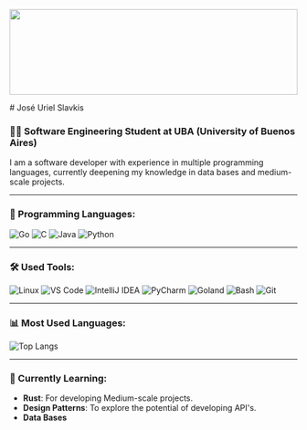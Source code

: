 <p align="center">
  <img src="https://media.giphy.com/media/3o7abldj0b3rxrZUxW/giphy.gif" width="100%" height="150px">
</p>
# José Uriel Slavkis

### 👨‍💻 Software Engineering Student at UBA (University of Buenos Aires)

I am a software developer with experience in multiple programming languages, currently deepening my knowledge in data bases and medium-scale projects.

---

### 🔧 Programming Languages:

![Go](https://img.shields.io/badge/Go-%2300ADD8.svg?style=for-the-badge&logo=go&logoColor=white)
![C](https://img.shields.io/badge/C-%2300599C.svg?style=for-the-badge&logo=c&logoColor=white)
![Java](https://img.shields.io/badge/Java-%23ED8B00.svg?style=for-the-badge&logo=java&logoColor=white)
![Python](https://img.shields.io/badge/Python-3670A0?style=for-the-badge&logo=python&logoColor=ffdd54)

---

### 🛠️ Used Tools:

![Linux](https://img.shields.io/badge/Linux-%23FCC624.svg?style=for-the-badge&logo=linux&logoColor=black)
![VS Code](https://img.shields.io/badge/VSCode-%23007ACC.svg?style=for-the-badge&logo=visual-studio-code&logoColor=white)
![IntelliJ IDEA](https://img.shields.io/badge/IntelliJ%20IDEA-%23000000.svg?style=for-the-badge&logo=intellij-idea&logoColor=white)
![PyCharm](https://img.shields.io/badge/PyCharm-%23000000.svg?style=for-the-badge&logo=pycharm&logoColor=white)
![Goland](https://img.shields.io/badge/GoLand-%23000000.svg?style=for-the-badge&logo=goland&logoColor=white)
![Bash](https://img.shields.io/badge/Bash-%234EAA25.svg?style=for-the-badge&logo=gnu-bash&logoColor=white)
![Git](https://img.shields.io/badge/Git-%23F05033.svg?style=for-the-badge&logo=git&logoColor=white)

---

### 📊 Most Used Languages:

![Top Langs](https://github-readme-stats.vercel.app/api/top-langs/?username=joseslavkis&layout=compact&theme=radical&langs_count=8) 

---

### 🌱 Currently Learning:

- **Rust**: For developing Medium-scale projects.
- **Design Patterns**: To explore the potential of developing API's.
- **Data Bases**
